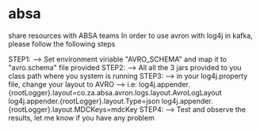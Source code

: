 # absa
share resources with ABSA teams 
In order to use avron with log4j in kafka, please follow the following steps

STEP1:
     --> Set environment viriable "AVRO_SCHEMA" and map it to "avro.schema" file provided 
STEP2:
     --> All all the 3 jars provided to you class path where you system is running
STEP3: 
     --> in your log4j.property file, change your layout to AVRO
     --> i.e: log4j.appender.{rootLogger}.layout=co.za.absa.avron.logs.layout.AvroLogLayout
              log4j.appender.{rootLogger}.layout.Type=json
              log4j.appender.{rootLogger}.layout.MDCKeys=mdcKey
STEP4: 
      --> Test and observe the results, let me know if you have any problem
